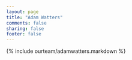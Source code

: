 ```yaml
---
layout: page
title: "Adam Watters"
comments: false
sharing: false
footer: false
---
```

{% include ourteam/adamwatters.markdown %}
